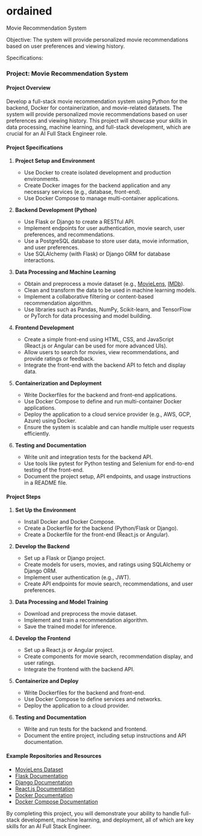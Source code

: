 # ordained
Movie Recommendation System

Objective: The system will provide personalized movie recommendations based on user preferences and viewing history. 

Specifications:
### Project: Movie Recommendation System

#### Project Overview
Develop a full-stack movie recommendation system using Python for the backend, Docker for containerization, and movie-related datasets. The system will provide personalized movie recommendations based on user preferences and viewing history. This project will showcase your skills in data processing, machine learning, and full-stack development, which are crucial for an AI Full Stack Engineer role.

#### Project Specifications

1. **Project Setup and Environment**
   - Use Docker to create isolated development and production environments.
   - Create Docker images for the backend application and any necessary services (e.g., database, front-end).
   - Use Docker Compose to manage multi-container applications.

2. **Backend Development (Python)**
   - Use Flask or Django to create a RESTful API.
   - Implement endpoints for user authentication, movie search, user preferences, and recommendations.
   - Use a PostgreSQL database to store user data, movie information, and user preferences.
   - Use SQLAlchemy (with Flask) or Django ORM for database interactions.

3. **Data Processing and Machine Learning**
   - Obtain and preprocess a movie dataset (e.g., [MovieLens](https://grouplens.org/datasets/movielens/), [IMDb](https://www.imdb.com/interfaces/)).
   - Clean and transform the data to be used in machine learning models.
   - Implement a collaborative filtering or content-based recommendation algorithm.
   - Use libraries such as Pandas, NumPy, Scikit-learn, and TensorFlow or PyTorch for data processing and model building.

4. **Frontend Development**
   - Create a simple front-end using HTML, CSS, and JavaScript (React.js or Angular can be used for more advanced UIs).
   - Allow users to search for movies, view recommendations, and provide ratings or feedback.
   - Integrate the front-end with the backend API to fetch and display data.

5. **Containerization and Deployment**
   - Write Dockerfiles for the backend and front-end applications.
   - Use Docker Compose to define and run multi-container Docker applications.
   - Deploy the application to a cloud service provider (e.g., AWS, GCP, Azure) using Docker.
   - Ensure the system is scalable and can handle multiple user requests efficiently.

6. **Testing and Documentation**
   - Write unit and integration tests for the backend API.
   - Use tools like pytest for Python testing and Selenium for end-to-end testing of the front-end.
   - Document the project setup, API endpoints, and usage instructions in a README file.

#### Project Steps

1. **Set Up the Environment**
   - Install Docker and Docker Compose.
   - Create a Dockerfile for the backend (Python/Flask or Django).
   - Create a Dockerfile for the front-end (React.js or Angular).

2. **Develop the Backend**
   - Set up a Flask or Django project.
   - Create models for users, movies, and ratings using SQLAlchemy or Django ORM.
   - Implement user authentication (e.g., JWT).
   - Create API endpoints for movie search, recommendations, and user preferences.

3. **Data Processing and Model Training**
   - Download and preprocess the movie dataset.
   - Implement and train a recommendation algorithm.
   - Save the trained model for inference.

4. **Develop the Frontend**
   - Set up a React.js or Angular project.
   - Create components for movie search, recommendation display, and user ratings.
   - Integrate the frontend with the backend API.

5. **Containerize and Deploy**
   - Write Dockerfiles for the backend and front-end.
   - Use Docker Compose to define services and networks.
   - Deploy the application to a cloud provider.

6. **Testing and Documentation**
   - Write and run tests for the backend and frontend.
   - Document the entire project, including setup instructions and API documentation.

#### Example Repositories and Resources

- [MovieLens Dataset](https://grouplens.org/datasets/movielens/)
- [Flask Documentation](https://flask.palletsprojects.com/)
- [Django Documentation](https://docs.djangoproject.com/)
- [React.js Documentation](https://reactjs.org/docs/getting-started.html)
- [Docker Documentation](https://docs.docker.com/)
- [Docker Compose Documentation](https://docs.docker.com/compose/)

By completing this project, you will demonstrate your ability to handle full-stack development, machine learning, and deployment, all of which are key skills for an AI Full Stack Engineer.